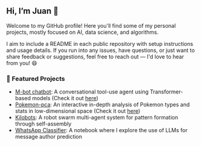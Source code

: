 ## Hi, I’m Juan 👋
Welcome to my GitHub profile!
Here you'll find some of my personal projects, mostly focused on AI, data science, and algorithms.

I aim to include a README in each public repository with setup instructions and usage details.
If you run into any issues, have questions, or just want to share feedback or suggestions, feel free to reach out — I'd love to hear from you! 😄

### 📌 Featured Projects
- [M-bot chatbot](https://github.com/jeizaguerri/m-bot): A conversational tool-use agent using Transformer-based models (Check it out [here](huggingface.co/spaces/jeizaguerri/m-bot))
- [Pokemon-pca](https://github.com/jeizaguerri/pokemon-pca): An interactive in-depth analysis of Pokemon types and stats in low-dimensional space (Check it out [here](https://pokemon-pca.streamlit.app/))
- [Kilobots](https://github.com/jeizaguerri/kilobots): A robot swarm multi-agent system for pattern formation through self-assembly
- [WhatsApp Classifier](https://github.com/jeizaguerri/whatsapp-classifier): A notebook where I explore the use of LLMs for message author prediction
